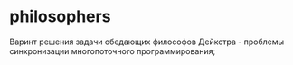 # philosophers

Варинт решения задачи обедающих философов Дейкстра - проблемы синхронизации многопоточного программирования;
